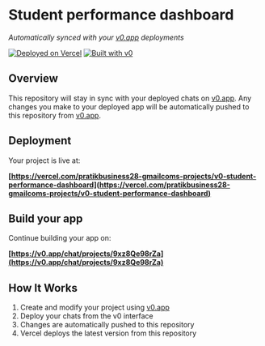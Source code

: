 # Student performance dashboard

*Automatically synced with your [v0.app](https://v0.app) deployments*

[![Deployed on Vercel](https://img.shields.io/badge/Deployed%20on-Vercel-black?style=for-the-badge&logo=vercel)](https://vercel.com/pratikbusiness28-gmailcoms-projects/v0-student-performance-dashboard)
[![Built with v0](https://img.shields.io/badge/Built%20with-v0.app-black?style=for-the-badge)](https://v0.app/chat/projects/9xz8Qe98rZa)

## Overview

This repository will stay in sync with your deployed chats on [v0.app](https://v0.app).
Any changes you make to your deployed app will be automatically pushed to this repository from [v0.app](https://v0.app).

## Deployment

Your project is live at:

**[https://vercel.com/pratikbusiness28-gmailcoms-projects/v0-student-performance-dashboard](https://vercel.com/pratikbusiness28-gmailcoms-projects/v0-student-performance-dashboard)**

## Build your app

Continue building your app on:

**[https://v0.app/chat/projects/9xz8Qe98rZa](https://v0.app/chat/projects/9xz8Qe98rZa)**

## How It Works

1. Create and modify your project using [v0.app](https://v0.app)
2. Deploy your chats from the v0 interface
3. Changes are automatically pushed to this repository
4. Vercel deploys the latest version from this repository